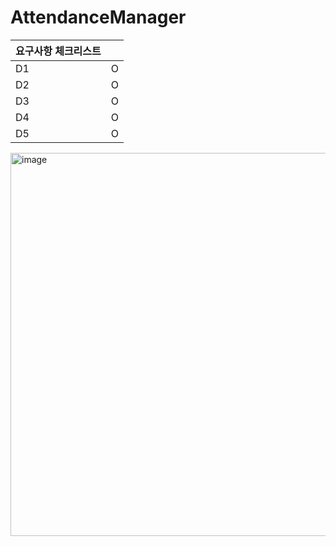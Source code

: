 # AttendanceManager

| 요구사항 체크리스트 | |
|---|---|
| D1 | O |
| D2 | O |
| D3 | O |
| D4 | O |
| D5 | O |

<img width="1296" height="613" alt="image" src="https://github.com/user-attachments/assets/b1cda3ac-c8b6-45e4-b19a-9cf974641676" />
